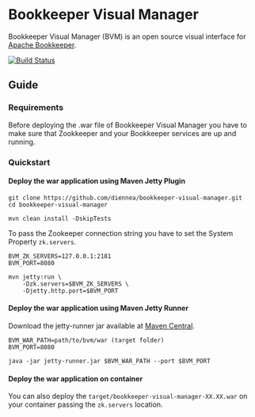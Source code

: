 # Bookkeeper Visual Manager

Bookkeeper Visual Manager (BVM) is an open source visual interface for [Apache
Bookkeeper](https://bookkeeper.apache.org/).

[![Build Status](https://travis-ci.org/diennea/bookkeeper-visual-manager.svg?branch=master)](https://travis-ci.org/apache/bookkeeper)

## Guide

### Requirements

Before deploying the .war file of Bookkeeper Visual Manager you have to make
sure that Zookkeeper and your Bookkeeper services are up and running.

### Quickstart

#### Deploy the war application using Maven Jetty Plugin
~~~~
git clone https://github.com/diennea/bookkeeper-visual-manager.git
cd bookkeeper-visual-manager

mvn clean install -DskipTests
~~~~

To pass the Zookeeper connection string you have to set the System Property
`zk.servers`.

~~~~
BVM_ZK_SERVERS=127.0.0.1:2181
BVM_PORT=8080

mvn jetty:run \
    -Dzk.servers=$BVM_ZK_SERVERS \
    -Djetty.http.port=$BVM_PORT
~~~~

#### Deploy the war application using Maven Jetty Runner

Download the jetty-runner jar available at [Maven Central](https://repo1.maven.org/maven2/org/eclipse/jetty/jetty-runner/).
~~~~
BVM_WAR_PATH=path/to/bvm/war (target folder)
BVM_PORT=8080

java -jar jetty-runner.jar $BVM_WAR_PATH --port $BVM_PORT
~~~~

#### Deploy the war application on container

You can also deploy the `target/bookkeeper-visual-manager-XX.XX.war` on your
container passing the `zk.servers` location.
